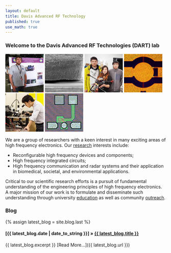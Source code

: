 ```yaml
---
layout: default
title: Davis Advanced RF Technology
published: true
use_math: true
---
```



### Welcome to the Davis Advanced RF Technologies (DART) lab
<!---
<img src="/images/gallery.gif" width="300px" style="float:right; margin-top:10px; margin-left:15px;">
-->

![Maker Fair](images/daniel_s.jpg "Maker Fair 2014") ![RF-MEMS](images/mems1_s.jpg "High Power Hot Switching RF-MEMS Switch") ![Drone](images/drone_s.jpg "UAVs") ![RF-MEMS](images/mems2_s.jpg "High Power Hot Switching RF-MEMS Switch") ![Prof. Liu](images/liu_s.jpg "Prof. Liu posing") ![Oscillator](images/osc_s.jpg "215 GHz CMOS oscillator")

We are a group of researchers with a keen interest in many exciting areas of high frequency electronics. Our [research](/research/) interests include:

- Reconfigurable high frequency devices and components;
- High frequency integrated circuits;
- High frequency communication and radar systems and their application in biomedical, societal, and environmental applications.

Critical to our scientific research efforts is a pursuit of fundamental understanding of the engineering principles of high frequency electronics. A major mission of our work is to formulate and disseminate such understanding through university [education](/education/) as well as community [outreach](/education/outreach.html).
<!---
The DART lab is housed in Kemper Hall on the beautiful UC Davis campus. The lab is affiliated with the Davis Millimeter-wave Research Center (DMRC). The DMRC is broadly focused on fostering millimeter wave technology for wireless communications, radar, sensing, and imaging systems.
-->

<!--
<div class="alert alert-danger">
    A postdoc researcher position is available. More details can be found <a href="/people/postdoc-cm.html"> here </a>.
</div>
-->
<!---
<div class="alert alert-info">
    A Ph.D. position is available for Fall 2017. Strong analytical capabilities and a background in analog and/or radio frequency IC are preferred.
</div>
<!---
#### A postdoc researcher position is available for 2016. More details can be found [here](/postdoccm.html).

We are always looking for motivated students and researchers to join the group. Read [more](/joiningdart.html) if you are interested.
-->

### Blog


{% assign latest_blog = site.blog.last %}

#### [{{ latest_blog.date | date_to_string }}] » <a href="{{ latest_blog.url }}" title="{{ latest_blog.title }}">{{ latest_blog.title }}</a>

{{ latest_blog.excerpt }} [Read More...]({{ latest_blog.url }})

